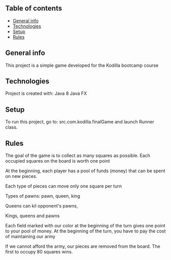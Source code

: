 ## Table of contents
* [General info](#general-info)
* [Technologies](#technologies)
* [Setup](#setup)
* [Rules](#rules)

## General info
This project is a simple game developed for the Kodilla bootcamp course
	
## Technologies
Project is created with:
Java 8
Java FX
	
## Setup
To run this project, go to:
src.com.kodilla.finalGame and launch Runner class.

## Rules
The goal of the game is to collect as many squares as possible.
Each occupied squares on the board is worth one point

At the beginning, each player has a pool of funds (money) that can be spent on new pieces.

Each type of pieces can move only one square per turn

Types of pawns: pawn, queen, king

Queens can kil opponent's pawns, 

Kings, queens and pawns

Each field marked with our color at the beginning of the turn gives one point to your pool of money. At the beginning of the turn, you have to pay the cost of maintaining our army

If we cannot afford the army, our pieces are removed from the board.
The first to occupy 80 squares wins.
